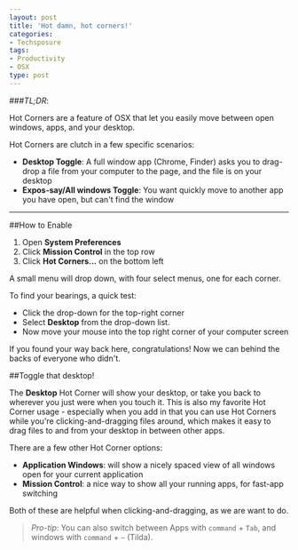 ```yaml
---
layout: post
title: 'Hot damn, hot corners!'
categories:
- Techsposure
tags:
- Productivity
- OSX
type: post
---
```


###*TL;DR*:

Hot Corners are a feature of OSX that let you easily move between open windows,
apps, and your desktop.

Hot Corners are clutch in a few specific scenarios:

  - **Desktop Toggle**: A full window app (Chrome, Finder) asks you to drag-drop a file from your computer to the page, and the file is on your desktop
  - **Expos-say/All windows Toggle**: You want quickly move to another app you have open, but can't find the window

---

##How to Enable

  1. Open **System Preferences**
  2. Click **Mission Control** in the top row
  3. Click **Hot Corners...** on the bottom left

A small menu will drop down, with four select menus, one for each corner.

To find your bearings, a quick test:

- Click the drop-down for the top-right corner
- Select **Desktop** from the drop-down list.
- Now move your mouse into the top right corner of your computer screen

If you found your way back here, congratulations! Now we can behind the backs
of everyone who didn't.

##Toggle that desktop!

The **Desktop** Hot Corner will show your desktop, or take you back to wherever
you just were when you touch it. This is also my favorite Hot Corner usage -
especially when you add in that you can use Hot Corners while you're
clicking-and-dragging files around, which makes it easy to drag files to and
from your desktop in between other apps.

There are a few other Hot Corner options:

- **Application Windows**: will show a nicely spaced view of all windows open
  for your current application
- **Mission Control**: a nice way to show all your running apps, for fast-app
  switching

Both of these are helpful when clicking-and-dragging, as we are want to do.

> *Pro-tip*: You can also switch between Apps with `command` + `Tab`, and
> windows with `command` + `~` (Tilda).


